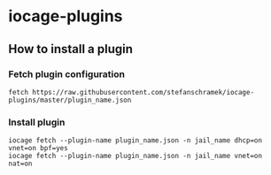 # iocage-plugins
## How to install a plugin
### Fetch plugin configuration
```
fetch https://raw.githubusercontent.com/stefanschramek/iocage-plugins/master/plugin_name.json
```
### Install plugin
```
iocage fetch --plugin-name plugin_name.json -n jail_name dhcp=on vnet=on bpf=yes
iocage fetch --plugin-name plugin_name.json -n jail_name vnet=on nat=on
```
